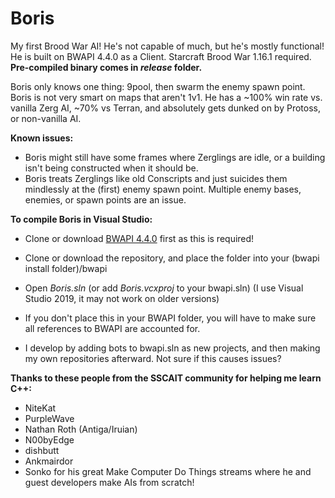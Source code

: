 # Boris
My first Brood War AI! He's not capable of much, but he's mostly functional!
He is built on BWAPI 4.4.0 as a Client.
Starcraft Brood War 1.16.1 required.
**Pre-compiled binary comes in _release_ folder.**

Boris only knows one thing: 9pool, then swarm the enemy spawn point.
Boris is not very smart on maps that aren't 1v1. He has a ~100% win rate vs. vanilla Zerg AI, ~70% vs Terran, and absolutely gets dunked on by Protoss, or non-vanilla AI.

**Known issues:**
 - Boris might still have some frames where Zerglings are idle, or a building isn't being constructed when it should be.
 - Boris treats Zerglings like old Conscripts and just suicides them mindlessly at the (first) enemy spawn point. Multiple enemy bases, enemies, or spawn points are an issue.

**To compile Boris in Visual Studio:**
 - Clone or download [BWAPI 4.4.0](https://bwapi.github.io) first as this is required!
 - Clone or download the repository, and place the folder into your (bwapi install folder)/bwapi
 - Open _Boris.sln_ (or add _Boris.vcxproj_ to your bwapi.sln) (I use Visual Studio 2019, it may not work on older versions)

 - If you don't place this in your BWAPI folder, you will have to make sure all references to BWAPI are accounted for.
 - I develop by adding bots to bwapi.sln as new projects, and then making my own repositories afterward. Not sure if this causes issues?


**Thanks to these people from the SSCAIT community for helping me learn C++:**
 - NiteKat
 - PurpleWave
 - Nathan Roth (Antiga/Iruian)
 - N00byEdge
 - dishbutt
 - Ankmairdor
 - Sonko for his great Make Computer Do Things streams where he and guest developers make AIs from scratch!
